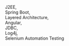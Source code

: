 J2EE,  
Spring Boot,  
Layered Architecture,  
Angular,  
JDBC,  
Log4j,  
Selenium Automation Testing
